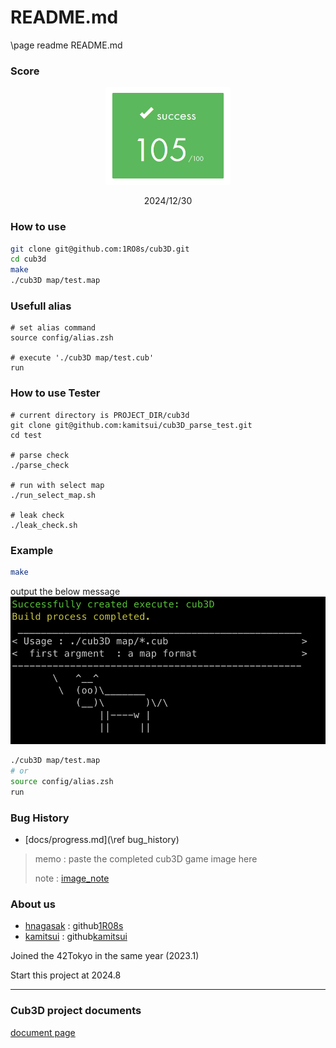 # README.md

\page readme README.md

### Score

<div align="center">
	<img src="docs/image/1230_success.png" alt="img" width="200" />
	<p> 2024/12/30 </p>
</div>


### How to use
```sh
git clone git@github.com:1RO8s/cub3D.git
cd cub3d
make
./cub3D map/test.map
```

### Usefull alias
```
# set alias command
source config/alias.zsh

# execute './cub3D map/test.cub'
run
```


### How to use Tester
```
# current directory is PROJECT_DIR/cub3d
git clone git@github.com:kamitsui/cub3D_parse_test.git
cd test

# parse check
./parse_check

# run with select map
./run_select_map.sh

# leak check
./leak_check.sh
```

### Example
```sh
make
```
output the below message
![build_image](docs/image/build_cub3D.png)

```sh
./cub3D map/test.map
# or
source config/alias.zsh
run
```

### Bug History
* [docs/progress.md](\ref bug_history)

> memo : paste the completed cub3D game image here
>
> note : [image_note](docs/pdf/kamitsui_note.pdf)

### About us
* [hnagasak](https://profile.intra.42.fr/users/hnagasak) : github[1R08s](https://github.com/1RO8s)
* [kamitsui](https://profile.intra.42.fr/users/kamitsui) : github[kamitsui](https://github.com/kamitsui)

Joined the 42Tokyo in the same year (2023.1)

Start this project at 2024.8

---
### Cub3D project documents
[document page](https://kamitsui.github.io/cub3D/html/index.html)
